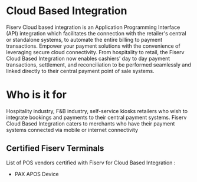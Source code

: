 # Cloud Based Integration

Fiserv Cloud based integration is an Application Programming Interface (API) integration which facilitates the connection with the retailer's central or standalone systems, to automate the entire billing to payment transactions.
Empower your payment solutions with the convenience of leveraging  secure cloud connectivity. From hospitality to retail, the Fiserv Cloud Based Integration now enables cashiers’ day to day payment transactions, settlement, and reconciliation to be performed seamlessly and linked directly to their central payment point of sale systems.

# Who is it for

Hospitality industry, F&B industry, self-service kiosks retailers who wish to integrate bookings and payments to their central payment systems.
Fiserv Cloud Based Integration caters to merchants who have their payment systems connected via mobile or internet connectivity

## Certified Fiserv Terminals 

List of POS vendors certified with Fiserv for Cloud Based Integration :
- PAX APOS Device


